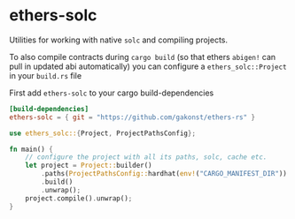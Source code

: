 # ethers-solc

Utilities for working with native `solc` and compiling projects.

To also compile contracts during `cargo build` (so that ethers `abigen!` can pull in updated abi automatically) you can configure a `ethers_solc::Project` in your `build.rs` file

First add `ethers-solc` to your cargo build-dependencies

```toml
[build-dependencies]
ethers-solc = { git = "https://github.com/gakonst/ethers-rs" }
```

```rust
use ethers_solc::{Project, ProjectPathsConfig};

fn main() {
    // configure the project with all its paths, solc, cache etc.
    let project = Project::builder()
        .paths(ProjectPathsConfig::hardhat(env!("CARGO_MANIFEST_DIR")).unwrap())
        .build()
        .unwrap();
    project.compile().unwrap();
}

```